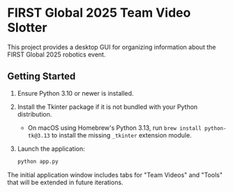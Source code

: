 # FIRST Global 2025 Team Video Slotter

This project provides a desktop GUI for organizing information about the
FIRST Global 2025 robotics event.

## Getting Started

1. Ensure Python 3.10 or newer is installed.
2. Install the Tkinter package if it is not bundled with your Python
   distribution.
   - On macOS using Homebrew's Python 3.13, run `brew install python-tk@3.13`
     to install the missing `_tkinter` extension module.
3. Launch the application:

   ```bash
   python app.py
   ```

The initial application window includes tabs for "Team Videos" and
"Tools" that will be extended in future iterations.
